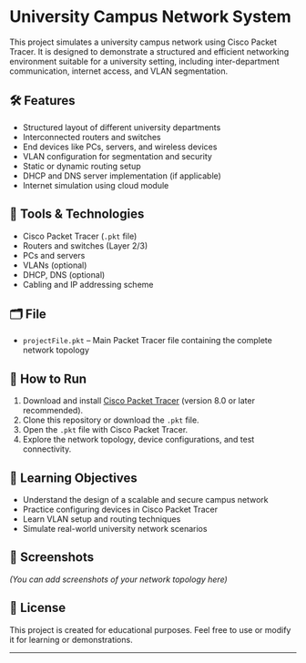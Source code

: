 # University Campus Network System

This project simulates a university campus network using Cisco Packet Tracer. It is designed to demonstrate a structured and efficient networking environment suitable for a university setting, including inter-department communication, internet access, and VLAN segmentation.

## 🛠️ Features

- Structured layout of different university departments
- Interconnected routers and switches
- End devices like PCs, servers, and wireless devices
- VLAN configuration for segmentation and security
- Static or dynamic routing setup
- DHCP and DNS server implementation (if applicable)
- Internet simulation using cloud module

## 🧰 Tools & Technologies

- Cisco Packet Tracer (`.pkt` file)
- Routers and switches (Layer 2/3)
- PCs and servers
- VLANs (optional)
- DHCP, DNS (optional)
- Cabling and IP addressing scheme

## 🗂️ File

- `projectFile.pkt` – Main Packet Tracer file containing the complete network topology

## 🚀 How to Run

1. Download and install [Cisco Packet Tracer](https://www.netacad.com/courses/packet-tracer) (version 8.0 or later recommended).
2. Clone this repository or download the `.pkt` file.
3. Open the `.pkt` file with Cisco Packet Tracer.
4. Explore the network topology, device configurations, and test connectivity.

## 🎯 Learning Objectives

- Understand the design of a scalable and secure campus network
- Practice configuring devices in Cisco Packet Tracer
- Learn VLAN setup and routing techniques
- Simulate real-world university network scenarios

## 📸 Screenshots

*(You can add screenshots of your network topology here)*

## 📄 License

This project is created for educational purposes. Feel free to use or modify it for learning or demonstrations.

---


